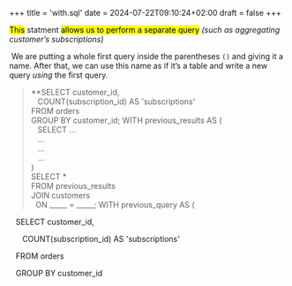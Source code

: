 +++
title = 'with.sql'
date = 2024-07-22T09:10:24+02:00
draft = false
+++

 <mark class="hltr-pomarancza">This</mark> statment  <mark class="hltr-pomarancza">allows us to perform a separate query</mark> 
*(such as aggregating customer’s subscriptions)*


 We are putting a whole first query inside the parentheses `()` and giving it a name. After that, we can use this name as if it’s a table and write a new query _using_ the first query.

>**SELECT customer_id,  
   COUNT(subscription_id) AS 'subscriptions'  
FROM orders  
GROUP BY customer_id;
WITH previous_results AS (  
   SELECT ...  
   ...  
   ...  
   ...  
)  
SELECT *  
FROM previous_results  
JOIN customers  
  ON _____ = _____;
WITH previous_query AS (

   SELECT customer_id,

      COUNT(subscription_id) AS 'subscriptions'

   FROM orders

   GROUP BY customer_id
